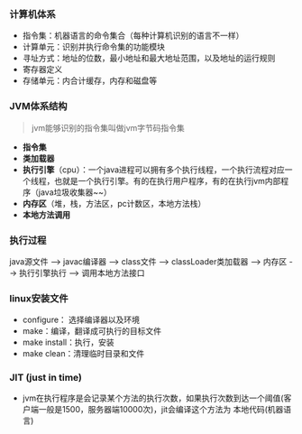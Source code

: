 ### 计算机体系
- 指令集：机器语言的命令集合（每种计算机识别的语言不一样）
- 计算单元：识别并执行命令集的功能模块
- 寻址方式：地址的位数，最小地址和最大地址范围，以及地址的运行规则
- 寄存器定义
- 存储单元：内合计缓存，内存和磁盘等

### JVM体系结构
> jvm能够识别的指令集叫做jvm字节码指令集

- **指令集**
- **类加载器**
- **执行引擎**（cpu）：一个java进程可以拥有多个执行线程，一个执行流程对应一个线程，也就是一个执行引擎。有的在执行用户程序，有的在执行jvm内部程序（java垃圾收集器~~）
- **内存区**（堆，栈，方法区，pc计数区，本地方法栈）
- **本地方法调用**

### 执行过程
java源文件 --> javac编译器 --> class文件 --> classLoader类加载器 --> 内存区 --> 执行引擎执行 --> 调用本地方法接口


### linux安装文件

- configure： 选择编译器以及环境
- make：编译，翻译成可执行的目标文件
- make install：执行，安装
- make clean：清理临时目录和文件


### JIT (just in time)
- jvm在执行程序是会记录某个方法的执行次数，如果执行次数到达一个阈值(客户端一般是1500，服务器端10000次)，jit会编译这个方法为
本地代码(机器语言)
